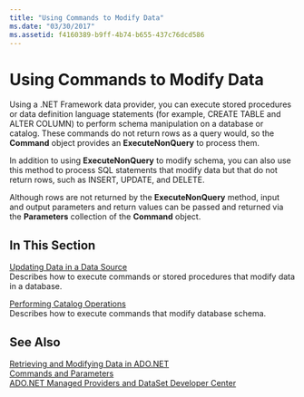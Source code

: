 ```yaml
---
title: "Using Commands to Modify Data"
ms.date: "03/30/2017"
ms.assetid: f4160389-b9ff-4b74-b655-437c76dcd586
---
```

# Using Commands to Modify Data
Using a .NET Framework data provider, you can execute stored procedures or data definition language statements (for example, CREATE TABLE and ALTER COLUMN) to perform schema manipulation on a database or catalog. These commands do not return rows as a query would, so the **Command** object provides an **ExecuteNonQuery** to process them.  
  
 In addition to using **ExecuteNonQuery** to modify schema, you can also use this method to process SQL statements that modify data but that do not return rows, such as INSERT, UPDATE, and DELETE.  
  
 Although rows are not returned by the **ExecuteNonQuery** method, input and output parameters and return values can be passed and returned via the **Parameters** collection of the **Command** object.  
  
## In This Section  
 [Updating Data in a Data Source](../../../../docs/framework/data/adonet/updating-data-in-a-data-source.md)  
 Describes how to execute commands or stored procedures that modify data in a database.  
  
 [Performing Catalog Operations](../../../../docs/framework/data/adonet/performing-catalog-operations.md)  
 Describes how to execute commands that modify database schema.  
  
## See Also  
 [Retrieving and Modifying Data in ADO.NET](../../../../docs/framework/data/adonet/retrieving-and-modifying-data.md)  
 [Commands and Parameters](../../../../docs/framework/data/adonet/commands-and-parameters.md)  
 [ADO.NET Managed Providers and DataSet Developer Center](https://go.microsoft.com/fwlink/?LinkId=217917)
